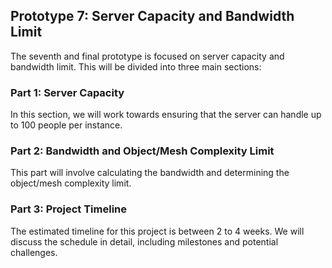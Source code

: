 ## Prototype 7: Server Capacity and Bandwidth Limit

The seventh and final prototype is focused on server capacity and bandwidth limit. This will be divided into three main sections:

### Part 1: Server Capacity

In this section, we will work towards ensuring that the server can handle up to 100 people per instance.

### Part 2: Bandwidth and Object/Mesh Complexity Limit

This part will involve calculating the bandwidth and determining the object/mesh complexity limit.

### Part 3: Project Timeline

The estimated timeline for this project is between 2 to 4 weeks. We will discuss the schedule in detail, including milestones and potential challenges.
